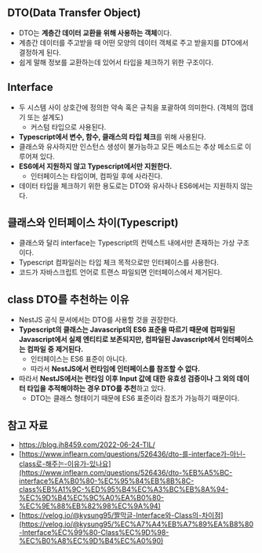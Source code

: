 ## DTO(Data Transfer Object)

- DTO는 **계층간 데이터 교환을 위해 사용하는 객체**이다.
- 계층간 데이터를 주고받을 때 어떤 모양의 데이터 객체로 주고 받을지를 DTO에서 결정하게 된다.
- 쉽게 말해 정보를 교환하는데 있어서 타입을 체크하기 위한 구조이다.

## Interface

- 두 시스템 사이 상호간에 정의한 약속 혹은 규칙을 포괄하여 의미한다. (객체의 껍데기 또는 설계도)
    - 커스텀 타입으로 사용된다.
- **Typescript에서 변수, 함수, 클래스의 타입 체크**를 위해 사용된다.
- 클래스와 유사하지만 인스턴스 생성이 불가능하고 모든 메소드는 추상 메소드로 이루어져 있다.
- **ES6에서 지원하지 않고 Typescript에서만 지원한다.**
    - 인터페이스는 타입이며, 컴파일 후에 사라진다.
- 데이터 타입을 체크하기 위한 용도로는 DTO와 유사하나 ES6에서는 지원하지 않는다.

## 클래스와 인터페이스 차이(Typescript)

- 클래스와 달리 interface는 Typescript의 컨텍스트 내에서만 존재하는 가상 구조이다.
- Typescript 컴파일러는 타입 체크 목적으로만 인터페이스를 사용한다.
- 코드가 자바스크립트 언어로 트랜스 파일되면 인터페이스에서 제거된다.

## class DTO를 추천하는 이유

- NestJS 공식 문서에서는 DTO를 사용할 것을 권장한다.
- **Typescript의 클래스는 Javascript의 ES6 표준을 따르기 때문에 컴파일된 Javascript에서 실제 엔티티로 보존되지만, 컴파일된 Javascript에서 인터페이스는 컴파일 중 제거된다.**
    - 인터페이스는 ES6 표준이 아니다.
    - 따라서 **NestJS에서 런타임에 인터페이스를 참조할 수 없다.**
- 따라서 **NestJS에서는 런타임 이후 Input 값에 대한 유효성 검증이나 그 외의 데이터 타입을 추적해야하는 경우 DTO를 추천**하고 있다.
    - DTO는 클래스 형태이기 때문에 ES6 표준이라 참조가 가능하기 때문이다.

## 참고 자료

- https://blog.jh8459.com/2022-06-24-TIL/
- [https://www.inflearn.com/questions/526436/dto-를-interface가-아닌-class로-해주는-이유가-있나요](https://www.inflearn.com/questions/526436/dto-%EB%A5%BC-interface%EA%B0%80-%EC%95%84%EB%8B%8C-class%EB%A1%9C-%ED%95%B4%EC%A3%BC%EB%8A%94-%EC%9D%B4%EC%9C%A0%EA%B0%80-%EC%9E%88%EB%82%98%EC%9A%94)
- [https://velog.io/@kysung95/짤막글-Interface와-Class의-차이점](https://velog.io/@kysung95/%EC%A7%A4%EB%A7%89%EA%B8%80-Interface%EC%99%80-Class%EC%9D%98-%EC%B0%A8%EC%9D%B4%EC%A0%90)